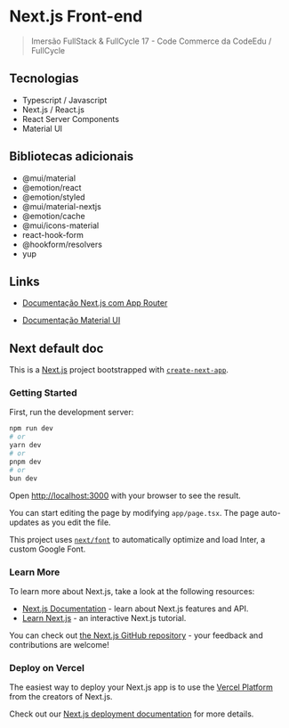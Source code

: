 # Next.js Front-end

> Imersão FullStack & FullCycle 17 - Code Commerce da CodeEdu / FullCycle

## Tecnologias

- Typescript / Javascript
- Next.js / React.js
- React Server Components
- Material UI

## Bibliotecas adicionais

- @mui/material
- @emotion/react
- @emotion/styled
- @mui/material-nextjs
- @emotion/cache
- @mui/icons-material
- react-hook-form
- @hookform/resolvers
- yup

## Links

- [Documentação Next.js com App Router](https://nextjs.org/docs)

- [Documentação Material UI](https://mui.com/material-ui/getting-started/)

## Next default doc

This is a [Next.js](https://nextjs.org/) project bootstrapped with [`create-next-app`](https://github.com/vercel/next.js/tree/canary/packages/create-next-app).

### Getting Started

First, run the development server:

```bash
npm run dev
# or
yarn dev
# or
pnpm dev
# or
bun dev
```

Open [http://localhost:3000](http://localhost:3000) with your browser to see the result.

You can start editing the page by modifying `app/page.tsx`. The page auto-updates as you edit the file.

This project uses [`next/font`](https://nextjs.org/docs/basic-features/font-optimization) to automatically optimize and load Inter, a custom Google Font.

### Learn More

To learn more about Next.js, take a look at the following resources:

- [Next.js Documentation](https://nextjs.org/docs) - learn about Next.js features and API.
- [Learn Next.js](https://nextjs.org/learn) - an interactive Next.js tutorial.

You can check out [the Next.js GitHub repository](https://github.com/vercel/next.js/) - your feedback and contributions are welcome!

### Deploy on Vercel

The easiest way to deploy your Next.js app is to use the [Vercel Platform](https://vercel.com/new?utm_medium=default-template&filter=next.js&utm_source=create-next-app&utm_campaign=create-next-app-readme) from the creators of Next.js.

Check out our [Next.js deployment documentation](https://nextjs.org/docs/deployment) for more details.
